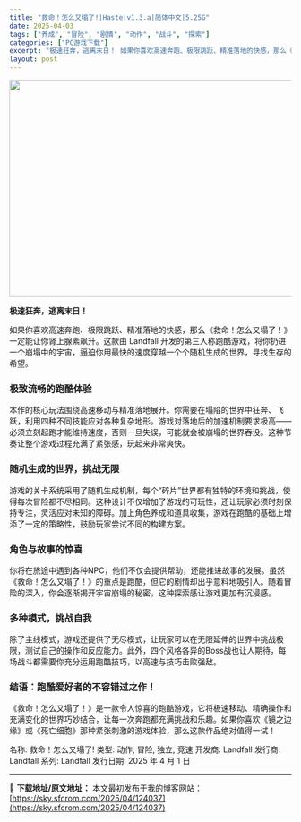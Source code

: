 ```yaml
---
title: "救命！怎么又塌了!|Haste|v1.3.a|简体中文|5.25G"
date: 2025-04-03
tags: ["养成", "冒险", "剧情", "动作", "战斗", "探索"]
categories: ["PC游戏下载"]
excerpt: "极速狂奔，逃离末日！ 如果你喜欢高速奔跑、极限跳跃、精准落地的快感，那么《救命！怎么又塌了！》一定能让你肾上腺素飙升。这款由 Landfall 开发的第三人称跑酷游戏，将你扔进一个崩塌中的宇宙，逼迫你用最快的速度穿越一个个随机生成的世界，寻找生存的希望。 极致流畅的跑酷体验 本作的核心玩法围绕高速移&hellip;"
layout: post
---
```


<img class="aligncenter size-full wp-image-123828" src="https://sky.sfcrom.com/wp-content/uploads/2025/04/2025040305023281.webp" alt="" width="600" height="388" />

<strong>极速狂奔，逃离末日！</strong>

如果你喜欢高速奔跑、极限跳跃、精准落地的快感，那么《救命！怎么又塌了！》一定能让你肾上腺素飙升。这款由 Landfall 开发的第三人称跑酷游戏，将你扔进一个崩塌中的宇宙，逼迫你用最快的速度穿越一个个随机生成的世界，寻找生存的希望。
<h3><strong>极致流畅的跑酷体验</strong></h3>
本作的核心玩法围绕高速移动与精准落地展开。你需要在塌陷的世界中狂奔、飞跃，利用四种不同技能应对各种复杂地形。游戏对落地后的加速机制要求极高——必须立刻起跑才能维持速度，否则一旦失误，可能就会被崩塌的世界吞没。这种节奏让整个游戏过程充满了紧张感，玩起来非常爽快。
<h3><strong>随机生成的世界，挑战无限</strong></h3>
游戏的关卡系统采用了随机生成机制，每个“碎片”世界都有独特的环境和挑战，使得每次冒险都不尽相同。这种设计不仅增加了游戏的可玩性，还让玩家必须时刻保持专注，灵活应对未知的障碍。加上角色养成和道具收集，游戏在跑酷的基础上增添了一定的策略性，鼓励玩家尝试不同的构建方案。
<h3><strong>角色与故事的惊喜</strong></h3>
你将在旅途中遇到各种NPC，他们不仅会提供帮助，还能推进故事的发展。虽然《救命！怎么又塌了！》的重点是跑酷，但它的剧情却出乎意料地吸引人。随着冒险的深入，你会逐渐揭开宇宙崩塌的秘密，这种探索感让游戏更加有沉浸感。
<h3><strong>多种模式，挑战自我</strong></h3>
除了主线模式，游戏还提供了无尽模式，让玩家可以在无限延伸的世界中挑战极限，测试自己的操作和反应能力。此外，四个风格各异的Boss战也让人期待，每场战斗都需要你充分运用跑酷技巧，以高速与技巧击败强敌。
<h3><strong>结语：跑酷爱好者的不容错过之作！</strong></h3>
《救命！怎么又塌了！》是一款令人惊喜的跑酷游戏，它将极速移动、精确操作和充满变化的世界巧妙结合，让每一次奔跑都充满挑战和乐趣。如果你喜欢《镜之边缘》或《死亡细胞》那种紧张刺激的游戏体验，那么这款作品绝对值得一试！

名称: 救命！怎么又塌了!
类型: 动作, 冒险, 独立, 竞速
开发商: Landfall
发行商: Landfall
系列: Landfall
发行日期: 2025 年 4 月 1 日

---
📖 **下载地址/原文地址：** 本文最初发布于我的博客网站：[https://sky.sfcrom.com/2025/04/124037](https://sky.sfcrom.com/2025/04/124037)
